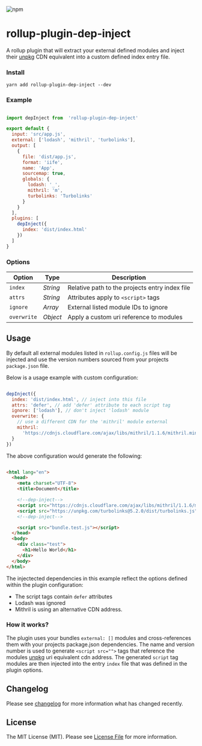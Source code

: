 
![npm](https://img.shields.io/npm/v/rollup-plugin-dep-inject.svg?style=flat-square)

# rollup-plugin-dep-inject

A rollup plugin that will extract your external defined modules and inject their [unpkg](unpkg.io) CDN equivalent into a custom defined index entry file.

### Install
`yarn add rollup-plugin-dep-inject --dev`

### Example
```js

import depInject from  'rollup-plugin-dep-inject'

export default {
  input: 'src/app.js',
  external: ['lodash', 'mithril', 'turbolinks'],
  output: [
    {
      file: 'dist/app.js',
      format: 'iife',
      name: 'App',
      sourcemap: true,
      globals: {
        lodash: '_',
        mithril: 'm',
        turbolinks: 'Turbolinks'
      }
    }
  ],
  plugins: [
    depInject({
      index: 'dist/index.html'
    })
  ]
}

```

### Options

| Option | Type  |  Description |
|--|--|--|
| `index` | *String* | Relative path to the projects entry index file |
| `attrs` | *String* | Attributes apply to `<script>` tags |
| `ignore` | *Array* | External listed module IDs to ignore |
| `overwrite` | *Object* | Apply a custom uri reference to modules |


## Usage
By default all external modules listed in `rollup.config.js` files will be injected and use the version numbers sourced from your projects `package.json` file.

Below is a usage example with custom configuration:

```js

depInject({
  index: 'dist/index.html', // inject into this file
  attrs: 'defer', // add 'defer' attribute to each script tag
  ignore: ['lodash'], // don't inject 'lodash' module
  overwrite: {
    // use a different CDN for the 'mithril' module external
    mithril:
      'https://cdnjs.cloudflare.com/ajax/libs/mithril/1.1.6/mithril.min.js'
  }
})

```
The above configuration would generate the following:

```html

<html lang="en">
  <head>
    <meta charset="UTF-8">
    <title>Document</title>

    <!--dep-inject-->
    <script src="https://cdnjs.cloudflare.com/ajax/libs/mithril/1.1.6/mithril.min.js" defer></script>
    <script src="https://unpkg.com/turbolinks@5.2.0/dist/turbolinks.js" defer></script>
    <!--dep-inject-->

    <script src="bundle.test.js"></script>
  </head>
  <body>
    <div class="test">
      <h1>Hello World</h1>
    </div>
  </body>
</html>

```
The injectected dependencies in this example reflect the options defined within the plugin configuration:

- The script tags contain `defer` attributes
- Lodash was ignored
- Mithril is using an alternative CDN address.

### How it works?
The plugin uses your bundles `external: []` modules and cross-references them with your projects package.json dependencies. The name and version number is used to generate `<script src="">` tags that reference the modules [unpkg](unpkg.io) uri equivalent cdn address. The generated `script` tag modules are then injected into the entry `index` file that was defined in the plugin options.

## Changelog

Please see [changelog](changelog.md) for more information what has changed recently.

## License
The MIT License (MIT). Please see [License File](LICENSE) for more information.

